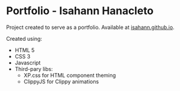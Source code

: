 # Portfolio - Isahann Hanacleto

Project created to serve as a portfolio. Available at [isahann.github.io](isahann.github.io).

Created using:

- HTML 5
- CSS 3
- Javascript
- Third-pary libs:
  - XP.css for HTML component theming
  - ClippyJS for Clippy animations
